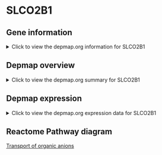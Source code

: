 <h1>SLCO2B1</h1>

<h2>Gene information</h2>
<details>
  <summary>Click to view the depmap.org information for SLCO2B1</summary>
  <iframe src="https://depmap.org/portal/gene/SLCO2B1?tab=about" style="border:none;width:100%;height:800px"></iframe>
</details>

<h2>Depmap overview</h2>
<details>
  <summary>Click to view the depmap.org summary for SLCO2B1</summary>
  <iframe src="https://depmap.org/portal/gene/SLCO2B1?tab=overview" style="border:none;width:100%;height:800px"></iframe>
</details>

<h2>Depmap expression</h2>
<details>
  <summary>Click to view the depmap.org expression data for SLCO2B1</summary>
  <iframe src="https://depmap.org/portal/gene/SLCO2B1?tab=characterization" style="border:none;width:100%;height:800px"></iframe>
</details>



<h2>Reactome Pathway diagram</h2>
<a href="https://reactome.org/PathwayBrowser/#/R-HSA-879518" target="_BLANK">Transport of organic anions</a>




